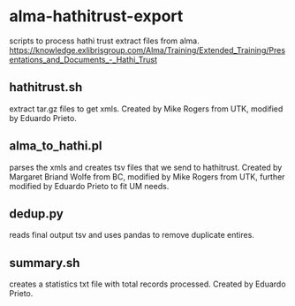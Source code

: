 # alma-hathitrust-export

scripts to process hathi trust extract files from alma. 
https://knowledge.exlibrisgroup.com/Alma/Training/Extended_Training/Presentations_and_Documents_-_Hathi_Trust

## hathitrust.sh

extract tar.gz files to get xmls. Created by Mike Rogers from UTK, modified by Eduardo Prieto.

## alma_to_hathi.pl

parses the xmls and creates tsv files that we send to hathitrust. Created by Margaret Briand Wolfe from BC, modified by Mike Rogers from UTK, further modified by Eduardo Prieto to fit UM needs.

## dedup.py
reads final output tsv and uses pandas to remove duplicate entires.

## summary.sh

creates a statistics txt file with total records processed. Created by Eduardo Prieto.
